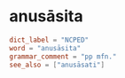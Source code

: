 # anusāsita

``` toml
dict_label = "NCPED"
word = "anusāsita"
grammar_comment = "pp mfn."
see_also = ["anusāsati"]
```

